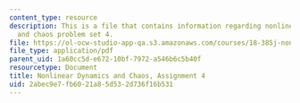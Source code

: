 ```yaml
---
content_type: resource
description: This is a file that contains information regarding nonlinear dynamics
  and chaos problem set 4.
file: https://ol-ocw-studio-app-qa.s3.amazonaws.com/courses/18-385j-nonlinear-dynamics-and-chaos-fall-2014/2abec9e7fb6021a85d532d736f16b531_MIT18_385JF14_Pset4.pdf
file_type: application/pdf
parent_uid: 1a60cc5d-e672-10bf-7972-a546b6c5b40f
resourcetype: Document
title: Nonlinear Dynamics and Chaos, Assignment 4
uid: 2abec9e7-fb60-21a8-5d53-2d736f16b531
---
```

